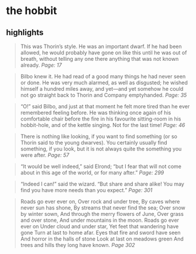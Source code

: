# the hobbit




## highlights


> This was Thorin’s style. He was an important dwarf. If he had been allowed, he would probably have gone on like this until he was out of breath, without telling any one there anything that was not known already.
*Page: 17*


> Bilbo knew it. He had read of a good many things he had never seen or done. He was very much alarmed, as well as disgusted; he wished himself a hundred miles away, and yet—and yet somehow he could not go straight back to Thorin and Company emptyhanded.
*Page: 35*                


> “O!” said Bilbo, and just at that moment he felt more tired than he ever remembered feeling before. He was thinking once again of his comfortable chair before the fire in his favourite sitting-room in his hobbit-hole, and of the kettle singing. Not for the last time!
*Page: 46*              


> There is nothing like looking, if you want to find something (or so Thorin said to the young dwarves). You certainly usually find something, if you look, but it is not always quite the something you were after.
*Page: 57*        


> “It would be well indeed,” said Elrond; “but I fear that will not come about in this age of the world, or for many after.”
*Page: 299*              


> “Indeed I can!” said the wizard. “But share and share alike! You may find you have more needs than you expect.”
*Page: 301*              


> Roads go ever ever on,
> Over rock and under tree, By caves where never sun has shone,
> By streams that never find the sea; Over snow by winter sown,
> And through the merry flowers of June, Over grass and over stone,
> And under mountains in the moon. Roads go ever ever on
> Under cloud and under star, Yet feet that wandering have gone
> Turn at last to home afar. Eyes that fire and sword have seen
> And horror in the halls of stone Look at last on meadows green
> And trees and hills they long have known.
*Page 302*
